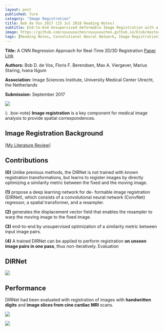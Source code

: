 ```yaml
---
layout: post
published: Ture
category: "Image Registration"
title: Bob de Vos 2017 (25 Jul 2018 Reading Notes)
subtitle: End-to-End Unsupervised Deformable Image Registration with a Convolutional Neural Network
image: https://github.com/xuuuuuuchen/xuuuuuuchen.github.io/blob/master/img/2018-07-25-readnote/2.png?raw=true
tags: [Reading Notes, Convolutional Neural Network, Image Registration]
---
```


**Title:** A CNN Regression Approach for Real-Time 2D/3D Registration [Paper Link](https://arxiv.org/abs/1704.06065)

**Authors:** Bob D. de Vos, Floris F. Berendsen, Max A. Viergever, Marius Staring, Ivana Išgum

**Association:** Image Sciences Institute, University Medical Center Utrecht, the Netherlands

**Submission:** September 2017

![](https://github.com/xuuuuuuchen/xuuuuuuchen.github.io/blob/master/img/2018-07-25-readnote/1.png?raw=true) 

{: .box-note}
**Image registration** is a key component for medical image analysis to provide spatial correspondences.

## Image Registration Background

[[My Literature Review]](https://xuuuuuuchen.github.io/2018-07-31-ImageRegistration/)


## Contributions

**(0)** Unlike previous methods, the DIRNet is not trained with known registration transformations, but learns to register images by directly optimizing a similarity metric between the fixed and the moving image. 

**(1)** propose a deep learning network for de- formable image registration (DIRNet), which consists of a convolutional neural network (ConvNet) regressor, a spatial transformer, and a resampler. 

**(2)** generates the displacement vector field that enables the resampler to warp the moving image to the fixed image.

**(3)** end-to-end by unsupervised optimization of a similarity metric between input image pairs.

**(4)** A trained DIRNet can be applied to perform registration **on unseen image pairs in one pass**, thus non-iteratively. Evaluation


## DIRNet

![](https://github.com/xuuuuuuchen/xuuuuuuchen.github.io/blob/master/img/2018-07-25-readnote/1.png?raw=true) 

## Performance

DIRNet had been evaluated with registration of images with **handwritten digits** and **image slices from cine cardiac MRI** scans.

![](https://github.com/xuuuuuuchen/xuuuuuuchen.github.io/blob/master/img/2018-07-25-readnote/3.png?raw=true) 

![](https://github.com/xuuuuuuchen/xuuuuuuchen.github.io/blob/master/img/2018-07-25-readnote/4.png?raw=true) 


